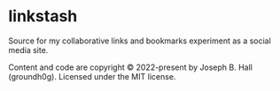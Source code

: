 # linkstash

Source for my collaborative links and bookmarks experiment as a social media site.

Content and code are copyright &copy; 2022-present by Joseph B. Hall (groundh0g). Licensed under the MIT license.
